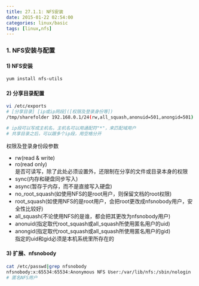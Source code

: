 ```yaml
---
title: 27.1.1: NFS安装
date: 2015-01-22 02:54:00
categories: linux/basic
tags: [linux,nfs]
---
```


### 1. NFS安装与配置
#### 1) NFS安装
``` bash
yum install nfs-utils
```
#### 2) 分享目录配置
``` bash
vi /etc/exports
# [分享目录] [ip或ip网段]([权限及登录身份等])
/tmp/sharefolder 192.168.0.1/24(rw,all_squash,anonuid=501,anongid=501)

# ip段可以写成主机名，主机名可以用通配符"*"，来匹配域用户
# 共享目录之后，可以跟多个ip段，用空格分开
```
权限及登录身份段参数
- rw(read & write)  
- ro(read only)  
是否可读写，除了此处必须设置外，还限制在分享的文件或目录本身的权限
- sync(内存和硬盘同步写入)  
- async(暂存于内存，而不是直接写入硬盘)  
- no_root_squash(如使用NFS的是root用户，则保留文档的root权限)  
- root_squash(如使用NFS的是root用户，会把root更改成nfsnobody用户，安全性比较好)  
- all_squash(不论使用NFS的是谁，都会把其更改为nfsnobody用户)  
- anonuid(指定取代root_squash或all_squash所使用匿名用户的uid)
- anongid(指定取代root_squash或all_squash所使用匿名用户的gid)  
指定的uid和gid必须是本机系统里所存在的

#### 3) 扩展、nfsnobody
``` bash
cat /etc/passwd|grep nfsnobody
nfsnobody:x:65534:65534:Anonymous NFS User:/var/lib/nfs:/sbin/nologin
# 匿名NFS用户
```
